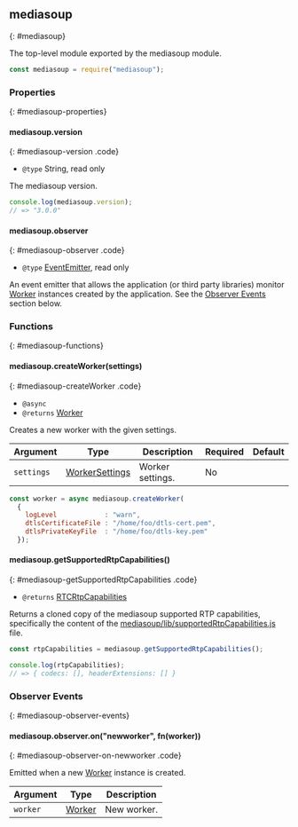 ## mediasoup
{: #mediasoup}

The top-level module exported by the mediasoup module.

```javascript
const mediasoup = require("mediasoup");
```


### Properties
{: #mediasoup-properties}

<section markdown="1">

#### mediasoup.version
{: #mediasoup-version .code}

* `@type` String, read only

The mediasoup version.

```javascript
console.log(mediasoup.version);
// => "3.0.0"
```

#### mediasoup.observer
{: #mediasoup-observer .code}

* `@type` [EventEmitter](https://nodejs.org/api/events.html#events_class_eventemitter), read only

An event emitter that allows the application (or third party libraries) monitor [Worker](#Worker) instances created by the application. See the [Observer Events](#mediasoup-observer-events) section below.

</section>


### Functions
{: #mediasoup-functions}

<section markdown="1">

#### mediasoup.createWorker(settings)
{: #mediasoup-createWorker .code}

* `@async`
* `@returns` [Worker](#Worker)

Creates a new worker with the given settings.

<div markdown="1" class="table-wrapper L3">

Argument   | Type    | Description | Required | Default 
---------- | ------- | ----------- | -------- | ----------
`settings` | [WorkerSettings](#Worker-Settings) | Worker settings. | No |

</div>

```javascript
const worker = async mediasoup.createWorker(
  {
    logLevel            : "warn",
    dtlsCertificateFile : "/home/foo/dtls-cert.pem",
    dtlsPrivateKeyFile  : "/home/foo/dtls-key.pem"
  });
```

#### mediasoup.getSupportedRtpCapabilities()
{: #mediasoup-getSupportedRtpCapabilities .code}

* `@returns` [RTCRtpCapabilities](https://draft.ortc.org/#rtcrtpcapabilities*)

Returns a cloned copy of the mediasoup supported RTP capabilities, specifically the content of the [mediasoup/lib/supportedRtpCapabilities.js](https://github.com/versatica/mediasoup/blob/v3/lib/supportedRtpCapabilities.js) file.

```javascript
const rtpCapabilities = mediasoup.getSupportedRtpCapabilities();

console.log(rtpCapabilities);
// => { codecs: [], headerExtensions: [] }
```

</section>


### Observer Events
{: #mediasoup-observer-events}

<section markdown="1">

#### mediasoup.observer.on("newworker", fn(worker))
{: #mediasoup-observer-on-newworker .code}

Emitted when a new [Worker](#Worker) instance is created.

<div markdown="1" class="table-wrapper L3">

Argument | Type    | Description   
-------- | ------- | ----------------
`worker` | [Worker](#Worker) | New worker.

</div>

</section>
